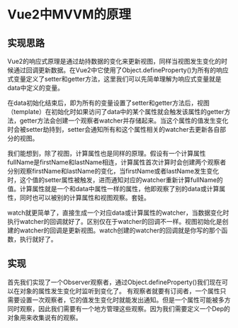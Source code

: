 # Vue2中MVVM的原理
## 实现思路
Vue2的响应式原理是通过劫持数据的变化来更新视图，同样当视图发生变化的时候通过回调更新数据。在Vue2中它使用了Object.defineProperty()为所有的响应式变量定义了setter和getter方法，这里我们可以先简单理解为响应式变量就是data中定义的变量。

在data初始化结束后，即为所有的变量设置了setter和getter方法后，视图（template）在初始化时如果访问了data中的某个属性就会触发该属性的getter方法，getter方法会创建一个观察者watcher并存储起来。当这个属性的值发生变化时会被setter劫持到，setter会通知所有和这个属性相关的watcher去更新各自部分的视图。

我们能想到，除了视图，计算属性也是同样的原理。假设有一个计算属性fullName是firstName和lastName相连，计算属性首次计算时会创建两个观察者分别观察firstName和lastName的变化，当firstName或者lastName发生变化时，这个值的setter属性被触发，进而通知对应的watcher重新计算fullName的值。计算属性就是一个和data中属性一样的属性，他即观察了别的data或计算属性，同时也可以被别的计算属性和视图观察。套娃。

watch就更简单了，直接生成一个对应data或计算属性的watcher，当数据变化时执行watcher的回调就好了。区别仅在于watcher的回调不一样。视图初始化是创建的watcher的回调是更新视图。watch创建的watcher的回调就是你写的那个函数，执行就好了。

## 实现
首先我们实现了一个Observer观察者，通过Object.defineProperty()我们现在可以在对象的属性发生变化时监听到变化了。
有观察者就要有订阅者，一个属性只需要设置一次观察者，它的值发生变化时就能发出通知。但是一个属性可能被多方同时观察，因此我们需要有一个地方管理这些观察。因为我们需要定义一个Dep的对象用来收集说有的观察。